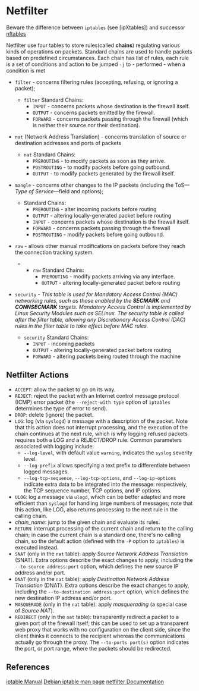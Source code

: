 # Netfilter

Beware the difference between `iptables` (see [ipXtables]) and successor [nftables](https://wiki.nftables.org/)

Netfilter use four tables to store rules(called **chains**) regulating various kinds of operations on packets. Standard chains are used to handle packets based on predefined circumstances. Each chain has list of rules, each rule is a set of conditions and action to be jumped `-j` to - performed - when a condition is met

-   `filter` - concerns filtering rules (accepting, refusing, or ignoring a packet);
	- `filter` Standard Chains:
		-  `INPUT` - concerns packets whose destination is the firewall itself.
		-   `OUTPUT` - concerns packets emitted by the firewall.
		-   `FORWARD` - concerns packets passing through the firewall (which is neither their source nor their destination).
-   `nat` (Network Address Translation) - concerns translation of source or destination addresses and ports of packets
	- `nat` Standard Chains:
		-   `PREROUTING` - to modify packets as soon as they arrive.
		-   `POSTROUTING` - to modify packets before going outbound.
		-   `OUTPUT` - to modify packets generated by the firewall itself.
-   `mangle` - concerns other changes to the IP packets (including the ToS—_Type of Service_—field and options);
	- Standard Chains:
		- `PREROUTING` - alter incoming packets before routing
		- `OUTPUT` - altering locally-generated packet before routing
		- `INPUT` - concerns packets whose destination is the firewall itself.
		- `FORWARD` - concerns packets passing through the firewall 
		- `POSTROUTING` - modify packets before going outbound.
-   `raw` - allows other manual modifications on packets before they reach the connection tracking system.
	- - `raw` Standard Chains:
		-  `PREROUTING` - modify packets arriving via any interface.
		-  `OUTPUT` - altering locally-generated packet before routing

- `security` - *This table is used for Mandatory Access Control (MAC) networking rules, such as those enabled by the **SECMARK** and **CONNSECMARK** targets. Mandatory Access Control is implemented by Linux Security Modules such as SELinux. The security table is called after the filter table, allowing any Discretionary Access Control (DAC) rules in the filter table to take effect before MAC rules.*
	- `security` Standard Chains:
		- `INPUT` - incoming packets
		- `OUTPUT` - altering locally-generated packet before routing
		- `FORWARD`  - altering packets being routed through the machine


## Netfilter Actions

-   `ACCEPT`: allow the packet to go on its way.
-   `REJECT`: reject the packet with an Internet control message protocol (ICMP) error packet (the `--reject-with type` option of `iptables` determines the type of error to send).
-   `DROP`: delete (ignore) the packet.
-   `LOG`: log (via `syslogd`) a message with a description of the packet. Note that this action does not interrupt processing, and the execution of the chain continues at the next rule, which is why logging refused packets requires both a LOG and a REJECT/DROP rule. Common parameters associated with logging include:
    -   `--log-level`, with default value `warning`, indicates the `syslog` severity level.
    -   `--log-prefix` allows specifying a text prefix to differentiate between logged messages.
    -   `--log-tcp-sequence`, `--log-tcp-options`, and `--log-ip-options` indicate extra data to be integrated into the message: respectively, the TCP sequence number, TCP options, and IP options.
-   `ULOG`: log a message via `ulogd`, which can be better adapted and more efficient than `syslogd` for handling large numbers of messages; note that this action, like LOG, also returns processing to the next rule in the calling chain.
-   _chain_name_: jump to the given chain and evaluate its rules.
-   `RETURN`: interrupt processing of the current chain and return to the calling chain; in case the current chain is a standard one, there's no calling chain, so the default action (defined with the `-P` option to `iptables`) is executed instead.
-   `SNAT` (only in the `nat` table): apply _Source Network Address Translation_ (SNAT). Extra options describe the exact changes to apply, including the `--to-source address:port` option, which defines the new source IP address and/or port.
-   `DNAT` (only in the `nat` table): apply _Destination Network Address Translation_ (DNAT). Extra options describe the exact changes to apply, including the `--to-destination address:port` option, which defines the new destination IP address and/or port.
-   `MASQUERADE` (only in the `nat` table): apply _masquerading_ (a special case of _Source NAT_).
-   `REDIRECT` (only in the `nat` table): transparently redirect a packet to a given port of the firewall itself; this can be used to set up a transparent web proxy that works with no configuration on the client side, since the client thinks it connects to the recipient whereas the communications actually go through the proxy. The `--to-ports port(s)` option indicates the port, or port range, where the packets should be redirected.

## References

[iptable Manual](https://ipset.netfilter.org/iptables.man.html)
[Debian iptable man page](https://linux.die.net/man/8/iptables)
[netfilter Documentation](https://netfilter.org/documentation/)
